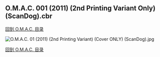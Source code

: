 ## O.M.A.C. 001 (2011) (2nd Printing Variant Only) (ScanDog).cbr


[回到 O.M.A.C. 目录](https://github.com/alicewish/markdown/blob/master/series/O-M-A-C.md)


![O.M.A.C. 01 (2011) (2nd Printing Variant) (Cover ONLY) (ScanDog).jpg](https://wx1.sinaimg.cn/large/6a9fdecagy1fq347fezhaj20zk1iy7wh.jpg)

[回到 O.M.A.C. 目录](https://github.com/alicewish/markdown/blob/master/series/O-M-A-C.md)

